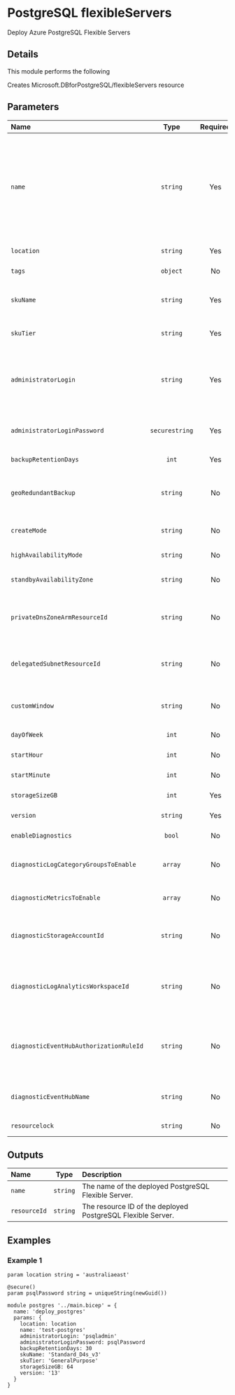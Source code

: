 # PostgreSQL flexibleServers

Deploy Azure PostgreSQL Flexible Servers

## Details

This module performs the following

Creates Microsoft.DBforPostgreSQL/flexibleServers resource

## Parameters

| Name                                    | Type           | Required | Description                                                                                                                                                                                                                               |
| :-------------------------------------- | :------------: | :------: | :---------------------------------------------------------------------------------------------------------------------------------------------------------------------------------------------------------------------------------------- |
| `name`                                  | `string`       | Yes      | Name of your Azure PostgreSQL Flexible Server - if error ServerGroupDropping is received during deployment then the server name is not available and must be changed to one that is. This can be checked by running a console deployment. |
| `location`                              | `string`       | Yes      | Location for all resources.                                                                                                                                                                                                               |
| `tags`                                  | `object`       | No       | Optional. Resource tags.                                                                                                                                                                                                                  |
| `skuName`                               | `string`       | Yes      | The name of the sku, typically, tier + family + cores, e.g. Standard_D4s_v3.                                                                                                                                                              |
| `skuTier`                               | `string`       | Yes      | The tier of the particular SKU, e.g. Burstable.                                                                                                                                                                                           |
| `administratorLogin`                    | `string`       | Yes      | The administrators login name of a server. Can only be specified when the server is being created (and is required for creation).                                                                                                         |
| `administratorLoginPassword`            | `securestring` | Yes      | The administrator login password (required for server creation).                                                                                                                                                                          |
| `backupRetentionDays`                   | `int`          | Yes      | Backup retention days for the server.                                                                                                                                                                                                     |
| `geoRedundantBackup`                    | `string`       | No       | A value indicating whether Geo-Redundant backup is enabled on the server.                                                                                                                                                                 |
| `createMode`                            | `string`       | No       | The mode to create a new PostgreSQL server.                                                                                                                                                                                               |
| `highAvailabilityMode`                  | `string`       | No       | The HA mode for the server.                                                                                                                                                                                                               |
| `standbyAvailabilityZone`               | `string`       | No       | Availability zone information of the standby.                                                                                                                                                                                             |
| `privateDnsZoneArmResourceId`           | `string`       | No       | Private dns zone arm resource id in which to create the Private DNS zone for this PostgreSQL server.                                                                                                                                      |
| `delegatedSubnetResourceId`             | `string`       | No       | Delegated subnet arm resource id. Subnet must be dedicated to Azure PostgreSQL servers.                                                                                                                                                   |
| `customWindow`                          | `string`       | No       | Indicates whether custom maintenance window is enabled or disabled.                                                                                                                                                                       |
| `dayOfWeek`                             | `int`          | No       | Day of week for maintenance window.                                                                                                                                                                                                       |
| `startHour`                             | `int`          | No       | Start hour for maintenance window.                                                                                                                                                                                                        |
| `startMinute`                           | `int`          | No       | Start minute for maintenance window.                                                                                                                                                                                                      |
| `storageSizeGB`                         | `int`          | Yes      | Max storage allowed for a server.                                                                                                                                                                                                         |
| `version`                               | `string`       | Yes      | The version of a server.                                                                                                                                                                                                                  |
| `enableDiagnostics`                     | `bool`         | No       | Optional. Enable diagnostic logging.                                                                                                                                                                                                      |
| `diagnosticLogCategoryGroupsToEnable`   | `array`        | No       | Optional. The name of log category groups that will be streamed.                                                                                                                                                                          |
| `diagnosticMetricsToEnable`             | `array`        | No       | Optional. The name of metrics that will be streamed.                                                                                                                                                                                      |
| `diagnosticStorageAccountId`            | `string`       | No       | Optional. Storage account resource id. Only required if enableDiagnostics is set to true.                                                                                                                                                 |
| `diagnosticLogAnalyticsWorkspaceId`     | `string`       | No       | Optional. Log analytics workspace resource id. Only required if enableDiagnostics is set to true.                                                                                                                                         |
| `diagnosticEventHubAuthorizationRuleId` | `string`       | No       | Optional. Event hub authorization rule for the Event Hubs namespace. Only required if enableDiagnostics is set to true.                                                                                                                   |
| `diagnosticEventHubName`                | `string`       | No       | Optional. Event hub name. Only required if enableDiagnostics is set to true.                                                                                                                                                              |
| `resourcelock`                          | `string`       | No       | Optional. Specify the type of resource lock.                                                                                                                                                                                              |

## Outputs

| Name         | Type     | Description                                                 |
| :----------- | :------: | :---------------------------------------------------------- |
| `name`       | `string` | The name of the deployed PostgreSQL Flexible Server.        |
| `resourceId` | `string` | The resource ID of the deployed PostgreSQL Flexible Server. |

## Examples

### Example 1

```bicep
param location string = 'australiaeast'

@secure()
param psqlPassword string = uniqueString(newGuid())

module postgres '../main.bicep' = {
  name: 'deploy_postgres'
  params: {
    location: location
    name: 'test-postgres'
    administratorLogin: 'psqladmin'
    administratorLoginPassword: psqlPassword
    backupRetentionDays: 30
    skuName: 'Standard_D4s_v3'
    skuTier: 'GeneralPurpose'
    storageSizeGB: 64
    version: '13'
  }
}
```